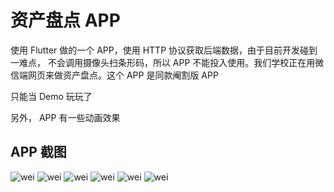 # 资产盘点 APP

使用 Flutter 做的一个 APP，使用 HTTP 协议获取后端数据，由于目前开发碰到一难点，
不会调用摄像头扫条形码，所以 APP 不能投入使用。我们学校正在用微信端网页来做资产盘点。这个 APP 是同款阉割版 APP

只能当 Demo 玩玩了

另外， APP 有一些动画效果

## APP 截图

![wei](./image/1.png)
![wei](./image/2.png)
![wei](./image/3.png)
![wei](./image/4.png)
![wei](./image/5.png)
![wei](./image/6.png)
